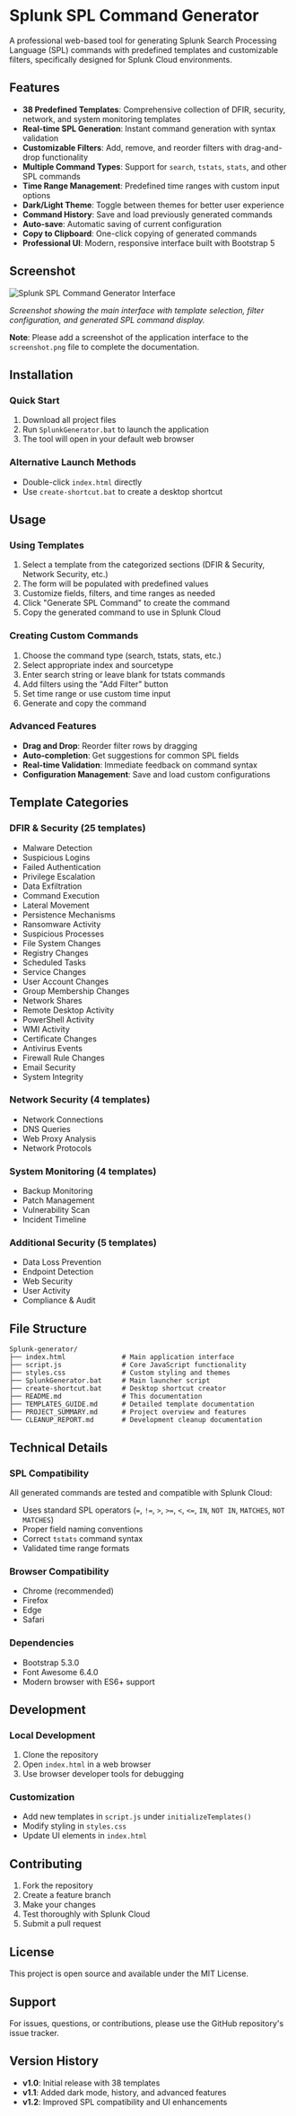 # Splunk SPL Command Generator

A professional web-based tool for generating Splunk Search Processing Language (SPL) commands with predefined templates and customizable filters, specifically designed for Splunk Cloud environments.

## Features

- **38 Predefined Templates**: Comprehensive collection of DFIR, security, network, and system monitoring templates
- **Real-time SPL Generation**: Instant command generation with syntax validation
- **Customizable Filters**: Add, remove, and reorder filters with drag-and-drop functionality
- **Multiple Command Types**: Support for `search`, `tstats`, `stats`, and other SPL commands
- **Time Range Management**: Predefined time ranges with custom input options
- **Dark/Light Theme**: Toggle between themes for better user experience
- **Command History**: Save and load previously generated commands
- **Auto-save**: Automatic saving of current configuration
- **Copy to Clipboard**: One-click copying of generated commands
- **Professional UI**: Modern, responsive interface built with Bootstrap 5

## Screenshot

![Splunk SPL Command Generator Interface](screenshot.png)

*Screenshot showing the main interface with template selection, filter configuration, and generated SPL command display.*

**Note**: Please add a screenshot of the application interface to the `screenshot.png` file to complete the documentation.

## Installation

### Quick Start
1. Download all project files
2. Run `SplunkGenerator.bat` to launch the application
3. The tool will open in your default web browser

### Alternative Launch Methods
- Double-click `index.html` directly
- Use `create-shortcut.bat` to create a desktop shortcut

## Usage

### Using Templates
1. Select a template from the categorized sections (DFIR & Security, Network Security, etc.)
2. The form will be populated with predefined values
3. Customize fields, filters, and time ranges as needed
4. Click "Generate SPL Command" to create the command
5. Copy the generated command to use in Splunk Cloud

### Creating Custom Commands
1. Choose the command type (search, tstats, stats, etc.)
2. Select appropriate index and sourcetype
3. Enter search string or leave blank for tstats commands
4. Add filters using the "Add Filter" button
5. Set time range or use custom time input
6. Generate and copy the command

### Advanced Features
- **Drag and Drop**: Reorder filter rows by dragging
- **Auto-completion**: Get suggestions for common SPL fields
- **Real-time Validation**: Immediate feedback on command syntax
- **Configuration Management**: Save and load custom configurations

## Template Categories

### DFIR & Security (25 templates)
- Malware Detection
- Suspicious Logins
- Failed Authentication
- Privilege Escalation
- Data Exfiltration
- Command Execution
- Lateral Movement
- Persistence Mechanisms
- Ransomware Activity
- Suspicious Processes
- File System Changes
- Registry Changes
- Scheduled Tasks
- Service Changes
- User Account Changes
- Group Membership Changes
- Network Shares
- Remote Desktop Activity
- PowerShell Activity
- WMI Activity
- Certificate Changes
- Antivirus Events
- Firewall Rule Changes
- Email Security
- System Integrity

### Network Security (4 templates)
- Network Connections
- DNS Queries
- Web Proxy Analysis
- Network Protocols

### System Monitoring (4 templates)
- Backup Monitoring
- Patch Management
- Vulnerability Scan
- Incident Timeline

### Additional Security (5 templates)
- Data Loss Prevention
- Endpoint Detection
- Web Security
- User Activity
- Compliance & Audit

## File Structure

```
Splunk-generator/
├── index.html              # Main application interface
├── script.js               # Core JavaScript functionality
├── styles.css              # Custom styling and themes
├── SplunkGenerator.bat     # Main launcher script
├── create-shortcut.bat     # Desktop shortcut creator
├── README.md               # This documentation
├── TEMPLATES_GUIDE.md      # Detailed template documentation
├── PROJECT_SUMMARY.md      # Project overview and features
└── CLEANUP_REPORT.md       # Development cleanup documentation
```

## Technical Details

### SPL Compatibility
All generated commands are tested and compatible with Splunk Cloud:
- Uses standard SPL operators (`=`, `!=`, `>`, `>=`, `<`, `<=`, `IN`, `NOT IN`, `MATCHES`, `NOT MATCHES`)
- Proper field naming conventions
- Correct `tstats` command syntax
- Validated time range formats

### Browser Compatibility
- Chrome (recommended)
- Firefox
- Edge
- Safari

### Dependencies
- Bootstrap 5.3.0
- Font Awesome 6.4.0
- Modern browser with ES6+ support

## Development

### Local Development
1. Clone the repository
2. Open `index.html` in a web browser
3. Use browser developer tools for debugging

### Customization
- Add new templates in `script.js` under `initializeTemplates()`
- Modify styling in `styles.css`
- Update UI elements in `index.html`

## Contributing

1. Fork the repository
2. Create a feature branch
3. Make your changes
4. Test thoroughly with Splunk Cloud
5. Submit a pull request

## License

This project is open source and available under the MIT License.

## Support

For issues, questions, or contributions, please use the GitHub repository's issue tracker.

## Version History

- **v1.0**: Initial release with 38 templates
- **v1.1**: Added dark mode, history, and advanced features
- **v1.2**: Improved SPL compatibility and UI enhancements
